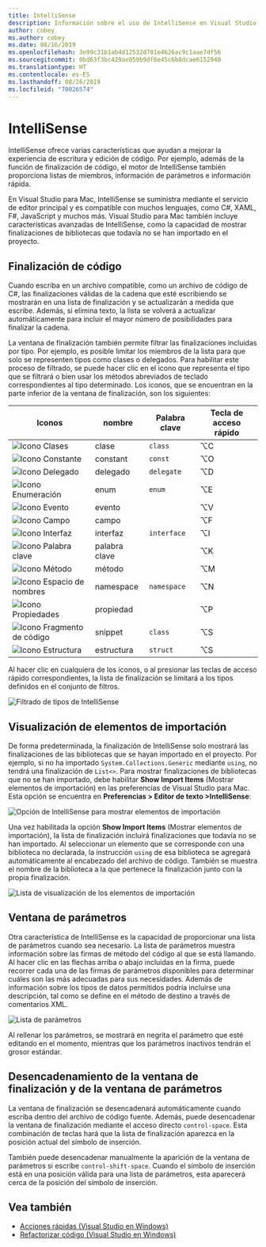 ```yaml
---
title: IntelliSense
description: Información sobre el uso de IntelliSense en Visual Studio para Mac
author: cobey
ms.author: cobey
ms.date: 08/16/2019
ms.openlocfilehash: 3e99c31b1ab4d12532d701e4626ac9c1aae7df56
ms.sourcegitcommit: 0bd63f3bc429ae059b9df6e45c6b8dcae6152940
ms.translationtype: HT
ms.contentlocale: es-ES
ms.lasthandoff: 08/26/2019
ms.locfileid: "70026574"
---
```

# <a name="intellisense"></a>IntelliSense

IntelliSense ofrece varias características que ayudan a mejorar la experiencia de escritura y edición de código. Por ejemplo, además de la función de finalización de código, el motor de IntelliSense también proporciona listas de miembros, información de parámetros e información rápida.

En Visual Studio para Mac, IntelliSense se suministra mediante el servicio de editor principal y es compatible con muchos lenguajes, como C#, XAML, F#, JavaScript y muchos más. Visual Studio para Mac también incluye características avanzadas de IntelliSense, como la capacidad de mostrar finalizaciones de bibliotecas que todavía no se han importado en el proyecto.

## <a name="code-completion"></a>Finalización de código

Cuando escriba en un archivo compatible, como un archivo de código de C#, las finalizaciones válidas de la cadena que esté escribiendo se mostrarán en una lista de finalización y se actualizarán a medida que escribe. Además, si elimina texto, la lista se volverá a actualizar automáticamente para incluir el mayor número de posibilidades para finalizar la cadena. 

La ventana de finalización también permite filtrar las finalizaciones incluidas por tipo. Por ejemplo, es posible limitar los miembros de la lista para que solo se representen tipos como clases o delegados. Para habilitar este proceso de filtrado, se puede hacer clic en el icono que representa el tipo que se filtrará o bien usar los métodos abreviados de teclado correspondientes al tipo determinado. Los iconos, que se encuentran en la parte inferior de la ventana de finalización, son los siguientes:

| Iconos                         | nombre          | Palabra clave    | Tecla de acceso rápido |
| -----------------------------|---------------| -----------|--------|
| ![Icono Clases](media/classes-icon.png)  | clase         | `class`    |  ⌥C
| ![Icono Constante](media/constant-icon.png) | constant      | `const`    |  ⌥O
| ![Icono Delegado](media/delegate-icon.png) | delegado      | `delegate` |  ⌥D
| ![Icono Enumeración](media/enums-icon.png)    | enum          | `enum`     |  ⌥E
| ![Icono Evento](media/event-icon.png)    | evento         |            |  ⌥V
| ![Icono Campo](media/fields-icon.png)   | campo         |            |  ⌥F
| ![Icono Interfaz](media/interface-icon.png)| interfaz     | `interface`|  ⌥I
| ![Icono Palabra clave](media/keyword-icon.png)  | palabra clave       |            |  ⌥K
| ![Icono Método](media/method-icon.png)   | método        |            |  ⌥M
| ![Icono Espacio de nombres](media/namespace-icon.png)| namespace     | `namespace`|  ⌥N
| ![Icono Propiedades](media/props-icon.png)    | propiedad      |            |  ⌥P
| ![Icono Fragmento de código](media/snippet-icon.png)  | snippet       | `class`    |  ⌥S
| ![Icono Estructura](media/struct-icon.png)   | estructura     | `struct`   |  ⌥S

Al hacer clic en cualquiera de los iconos, o al presionar las teclas de acceso rápido correspondientes, la lista de finalización se limitará a los tipos definidos en el conjunto de filtros.  

![Filtrado de tipos de IntelliSense](media/intellisense-typefiltering.gif)

## <a name="show-import-items"></a>Visualización de elementos de importación

De forma predeterminada, la finalización de IntelliSense solo mostrará las finalizaciones de las bibliotecas que se hayan importado en el proyecto. Por ejemplo, si no ha importado `System.Collections.Generic` mediante `using`, no tendrá una finalización de `List<>`. Para mostrar finalizaciones de bibliotecas que no se han importado, debe habilitar **Show Import Items** (Mostrar elementos de importación) en las preferencias de Visual Studio para Mac. Esta opción se encuentra en **Preferencias > Editor de texto >IntelliSense**:

![Opción de IntelliSense para mostrar elementos de importación](media/intellisense-showimport.png)

Una vez habilitada la opción **Show Import Items** (Mostrar elementos de importación), la lista de finalización incluirá finalizaciones que todavía no se han importado. Al seleccionar un elemento que se corresponde con una biblioteca no declarada, la instrucción `using` de esa biblioteca se agregará automáticamente al encabezado del archivo de código. También se muestra el nombre de la biblioteca a la que pertenece la finalización junto con la propia finalización.

![Lista de visualización de los elementos de importación](media/intellisense-importaction.png)

## <a name="parameter-window"></a>Ventana de parámetros

Otra característica de IntelliSense es la capacidad de proporcionar una lista de parámetros cuando sea necesario. La lista de parámetros muestra información sobre las firmas de método del código al que se está llamando. Al hacer clic en las flechas arriba o abajo incluidas en la firma, puede recorrer cada una de las firmas de parámetros disponibles para determinar cuáles son las más adecuadas para sus necesidades. Además de información sobre los tipos de datos permitidos podría incluirse una descripción, tal como se define en el método de destino a través de comentarios XML.

![Lista de parámetros](media/intellisense-parameter.png)

Al rellenar los parámetros, se mostrará en negrita el parámetro que esté editando en el momento, mientras que los parámetros inactivos tendrán el grosor estándar. 


## <a name="triggering-completion-window-and-parameter-window"></a>Desencadenamiento de la ventana de finalización y de la ventana de parámetros

La ventana de finalización se desencadenará automáticamente cuando escriba dentro del archivo de código fuente. Además, puede desencadenar la ventana de finalización mediante el acceso directo `control-space`. Esta combinación de teclas hará que la lista de finalización aparezca en la posición actual del símbolo de inserción. 

También puede desencadenar manualmente la aparición de la ventana de parámetros si escribe `control-shift-space`. Cuando el símbolo de inserción está en una posición válida para una lista de parámetros, esta aparecerá cerca de la posición del símbolo de inserción.

## <a name="see-also"></a>Vea también

- [Acciones rápidas (Visual Studio en Windows)](/visualstudio/ide/quick-actions)
- [Refactorizar código (Visual Studio en Windows)](/visualstudio/ide/refactoring-in-visual-studio)
